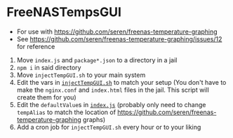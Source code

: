 # FreeNASTempsGUI

* For use with https://github.com/seren/freenas-temperature-graphing
* See https://github.com/seren/freenas-temperature-graphing/issues/12 for reference

1. Move `index.js` and `package*.json` to a directory in a jail
2. `npm i` in said directory
3. Move `injectTempGUI.sh` to your main system
4. Edit the vars in [`injectTempGUI.sh`](https://github.com/GusGold/FreeNASTempsGUI/blob/master/injectTempGUI.sh#L3-L6) to match your setup (You don't have to make the `nginx.conf` and `index.html` files in the jail. This script will create them for you)
5. Edit the `defaultValue`s in [`index.js`](https://github.com/GusGold/FreeNASTempsGUI/blob/master/index.js#L7-L10) (probably only need to change `tempAlias` to match the location of https://github.com/seren/freenas-temperature-graphing graphs)
6. Add a cron job for `injectTempGUI.sh` every hour or to your liking
